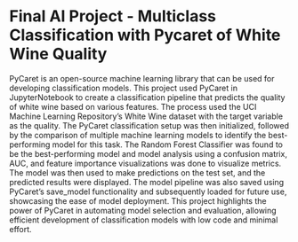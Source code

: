 # Final AI Project - Multiclass Classification with Pycaret of White Wine Quality
PyCaret is an open-source machine learning library that can be used for developing classification models. This project used PyCaret in JupyterNotebook to create a classification pipeline that predicts the quality of white wine based on various features. The process used the UCI Machine Learning Repository’s White Wine dataset with the target variable as the quality. The PyCaret classification setup was then initialized, followed by the comparison of multiple machine learning models to identify the best-performing model for this task. The Random Forest Classifier was found to be the best-performing model and model analysis using a confusion matrix, AUC, and feature importance visualizations was done to visualize metrics. The model was then used to make predictions on the test set, and the predicted results were displayed. The model pipeline was also saved using PyCaret’s save_model functionality and subsequently loaded for future use, showcasing the ease of model deployment. This project highlights the power of PyCaret in automating model selection and evaluation, allowing efficient development of classification models with low code and minimal effort. 
